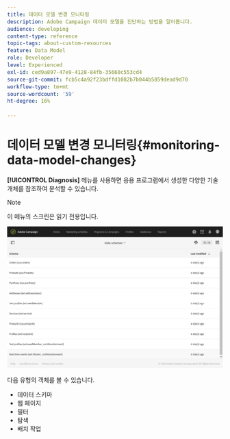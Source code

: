 ```yaml
---
title: 데이터 모델 변경 모니터링
description: Adobe Campaign 데이터 모델을 진단하는 방법을 알아봅니다.
audience: developing
content-type: reference
topic-tags: about-custom-resources
feature: Data Model
role: Developer
level: Experienced
exl-id: ced9a897-47e9-4128-84fb-35660c553cd4
source-git-commit: fcb5c4a92f23bdffd1082b7b044b5859dead9d70
workflow-type: tm+mt
source-wordcount: '59'
ht-degree: 16%

---
```


# 데이터 모델 변경 모니터링{#monitoring-data-model-changes}

**[!UICONTROL Diagnosis]** 메뉴를 사용하면 응용 프로그램에서 생성한 다양한 기술 개체를 참조하여 분석할 수 있습니다.

>[!NOTE]
>
>이 메뉴의 스크린은 읽기 전용입니다.

![](assets/diagnostic.png)

다음 유형의 객체를 볼 수 있습니다.

* 데이터 스키마
* 웹 페이지
* 필터
* 탐색
* 배치 작업
